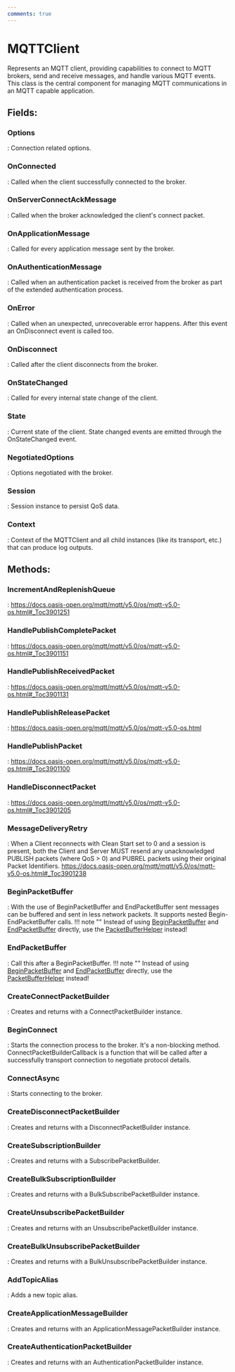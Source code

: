 ```yaml
---
comments: true
---
```

# MQTTClient

Represents an MQTT client, providing capabilities to connect to MQTT brokers, send and receive messages, and handle various MQTT events. This class is the central component for managing MQTT communications in an MQTT capable application. 

## **Fields**:
### **Options**
: Connection related options. 
### **OnConnected**
: Called when the client successfully connected to the broker. 
### **OnServerConnectAckMessage**
: Called when the broker acknowledged the client's connect packet. 
### **OnApplicationMessage**
: Called for every application message sent by the broker. 
### **OnAuthenticationMessage**
: Called when an authentication packet is received from the broker as part of the extended authentication process. 
### **OnError**
: Called when an unexpected, unrecoverable error happens. After this event an OnDisconnect event is called too. 
### **OnDisconnect**
: Called after the client disconnects from the broker. 
### **OnStateChanged**
: Called for every internal state change of the client. 
### **State**
: Current state of the client. State changed events are emitted through the OnStateChanged event. 
### **NegotiatedOptions**
: Options negotiated with the broker. 
### **Session**
: Session instance to persist QoS data. 
### **Context**
: Context of the MQTTClient and all child instances (like its transport, etc.) that can produce log outputs. 
## **Methods**:

### **IncrementAndReplenishQueue**
: https://docs.oasis-open.org/mqtt/mqtt/v5.0/os/mqtt-v5.0-os.html#_Toc3901251 

### **HandlePublishCompletePacket**
: https://docs.oasis-open.org/mqtt/mqtt/v5.0/os/mqtt-v5.0-os.html#_Toc3901151 

### **HandlePublishReceivedPacket**
: https://docs.oasis-open.org/mqtt/mqtt/v5.0/os/mqtt-v5.0-os.html#_Toc3901131 

### **HandlePublishReleasePacket**
: https://docs.oasis-open.org/mqtt/mqtt/v5.0/os/mqtt-v5.0-os.html 

### **HandlePublishPacket**
: https://docs.oasis-open.org/mqtt/mqtt/v5.0/os/mqtt-v5.0-os.html#_Toc3901100 

### **HandleDisconnectPacket**
: https://docs.oasis-open.org/mqtt/mqtt/v5.0/os/mqtt-v5.0-os.html#_Toc3901205 

### **MessageDeliveryRetry**
: When a Client reconnects with Clean Start set to 0 and a session is present, both the Client and Server MUST resend any unacknowledged PUBLISH packets (where QoS > 0) and PUBREL packets using their original Packet Identifiers.  https://docs.oasis-open.org/mqtt/mqtt/v5.0/os/mqtt-v5.0-os.html#_Toc3901238 

### **BeginPacketBuffer**
: With the use of BeginPacketBuffer and EndPacketBuffer sent messages can be buffered and sent in less network packets. It supports nested Begin-EndPacketBuffer calls. 
	!!! note ""
		Instead of using [BeginPacketBuffer](MQTTClient.md#beginpacketbuffer) and [EndPacketBuffer](MQTTClient.md#endpacketbuffer) directly, use the [PacketBufferHelper](PacketBufferHelper.md) instead!


### **EndPacketBuffer**
: Call this after a BeginPacketBuffer. 
	!!! note ""
		Instead of using [BeginPacketBuffer](MQTTClient.md#beginpacketbuffer) and [EndPacketBuffer](MQTTClient.md#endpacketbuffer) directly, use the [PacketBufferHelper](PacketBufferHelper.md) instead!


### **CreateConnectPacketBuilder**
: Creates and returns with a ConnectPacketBuilder instance. 

### **BeginConnect**
: Starts the connection process to the broker. It's a non-blocking method. ConnectPacketBuilderCallback is a function that will be called after a successfully transport connection to negotiate protocol details. 

### **ConnectAsync**
: Starts connecting to the broker.  

### **CreateDisconnectPacketBuilder**
: Creates and returns with a DisconnectPacketBuilder instance. 

### **CreateSubscriptionBuilder**
: Creates and returns with a SubscribePacketBuilder.  

### **CreateBulkSubscriptionBuilder**
: Creates and returns with a BulkSubscribePacketBuilder instance. 

### **CreateUnsubscribePacketBuilder**
: Creates and returns with an UnsubscribePacketBuilder instance. 

### **CreateBulkUnsubscribePacketBuilder**
: Creates and returns with a BulkUnsubscribePacketBuilder instance. 

### **AddTopicAlias**
: Adds a new topic alias. 

### **CreateApplicationMessageBuilder**
: Creates and returns with an ApplicationMessagePacketBuilder instance. 

### **CreateAuthenticationPacketBuilder**
: Creates and returns with an AuthenticationPacketBuilder instance. 